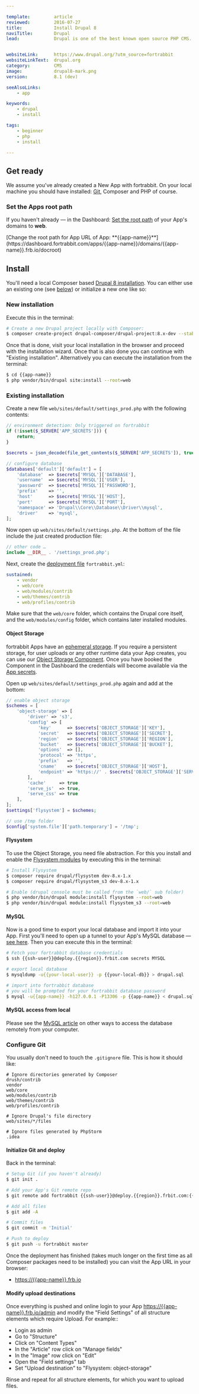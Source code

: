 ```yaml
---

template:         article
reviewed:         2016-07-27
title:            Install Drupal 8
naviTitle:        Drupal
lead:             Drupal is one of the best known open source PHP CMS. Learn here how to use it with fortrabbit.


websiteLink:      https://www.drupal.org/?utm_source=fortrabbit
websiteLinkText:  drupal.org
category:         CMS
image:            drupal8-mark.png
version:          8.1 (dev)

seeAlsoLinks:
    - app

keywords:
    - drupal
    - install

tags:
    - beginner
    - php
    - install

---
```


## Get ready

We assume you've already created a New App with fortrabbit. On your local machine you should have installed: [Git](/git), Composer and PHP of course.


### Set the Apps root path

If you haven't already — in the Dashboard: [Set the root path](/app#toc-set-a-custom-root-path) of your App's domains to **web**.

<div markdown="1" data-user="known">
[Change the root path for App URL of App: **{{app-name}}**](https://dashboard.fortrabbit.com/apps/{{app-name}}/domains/{{app-name}}.frb.io/docroot)
</div>


## Install

You'll need a local Composer based [Drupal 8 installation](https://github.com/drupal-composer/drupal-project). You can either use an existing one (see [below](#toc-existing-installation)) or initialize a new one like so:

### New installation

Execute this in the terminal:

```bash
# Create a new Drupal project locally with Composer:
$ composer create-project drupal-composer/drupal-project:8.x-dev --stability dev --no-interaction {{app-name}}
```

<!-- TODO: link to local development setup help article, hint or link for now -->

Once that is done, visit your local installation in the browser and proceed with the installation wizard. Once that is also done you can continue with "Existing installation". Alternatively you can execute the installation from the terminal:

```bash
$ cd {{app-name}}
$ php vendor/bin/drupal site:install --root=web
```

### Existing installation

Create a new file `web/sites/default/settings_prod.php` with the following contents:

```php
// environment detection: Only triggered on fortrabbit
if (!isset($_SERVER['APP_SECRETS'])) {
    return;
}

$secrets = json_decode(file_get_contents($_SERVER['APP_SECRETS']), true);

// configure database
$databases['default']['default'] = [
    'database'  => $secrets['MYSQL']['DATABASE'],
    'username'  => $secrets['MYSQL']['USER'],
    'password'  => $secrets['MYSQL']['PASSWORD'],
    'prefix'    => '',
    'host'      => $secrets['MYSQL']['HOST'],
    'port'      => $secrets['MYSQL']['PORT'],
    'namespace' => 'Drupal\\Core\\Database\\Driver\\mysql',
    'driver'    => 'mysql',
];
```

Now open up `web/sites/default/settings.php`. At the bottom of the file include the just created production file:

```php
// other code …
include __DIR__ . '/settings_prod.php';
```


Next, create the [deployment file](/deployment-file-v2) `fortrabbit.yml`:

```yaml
sustained:
    - vendor
    - web/core
    - web/modules/contrib
    - web/themes/contrib
    - web/profiles/contrib
```

<!-- TODO: correct the following sentence (unclear, wrong english) -->
Make sure that the `web/core` folder, which contains the Drupal core itself, and the `web/modules/config` folder, which contains later installed modules.


#### Object Storage

fortrabbit Apps have an [ephemeral storage](/quirks#toc-ephemeral-storage). If you require a persistent storage, for user uploads or any other runtime data your App creates, you can use our [Object Storage Component](/object-storage). Once you have booked the Component in the Dashboard the credentials will become available via the [App secrets](/secrets).

Open up `web/sites/default/settings_prod.php` again and add at the bottom:

``` php
// enable object storage
$schemes = [
    'object-storage' => [
        'driver' => 's3',
        'config' => [
            'key'      => $secrets['OBJECT_STORAGE']['KEY'],
            'secret'   => $secrets['OBJECT_STORAGE']['SECRET'],
            'region'   => $secrets['OBJECT_STORAGE']['REGION'],
            'bucket'   => $secrets['OBJECT_STORAGE']['BUCKET'],
            'options'  => [],
            'protocol' => 'https',
            'prefix'   => '',
            'cname'    => $secrets['OBJECT_STORAGE']['HOST'],
            'endpoint' => 'https://' . $secrets['OBJECT_STORAGE']['SERVER'],
        ],
        'cache'     => true
        'serve_js'  => true,
        'serve_css' => true
    ],
];
$settings['flysystem'] = $schemes;

// use /tmp folder
$config['system.file']['path.temporary'] = '/tmp';
```

#### Flysystem

To use the Object Storage, you need file abstraction. For this you install and enable the [Flysystem modules](https://www.drupal.org/project/flysystem) by executing this in the terminal:

```bash
# Install Flysystem
$ composer require drupal/flysystem dev-8.x-1.x
$ composer require drupal/flysystem_s3 dev-8.x-1.x

# Enable (drupal console must be called from the `web/` sub folder)
$ php vendor/bin/drupal module:install flysystem --root=web
$ php vendor/bin/drupal module:install flysystem_s3 --root=web
```



#### MySQL

Now is a good time to export your local database and import it into your App. First you'll need to open up a tunnel to your App's MySQL database — [see here](/mysql#toc-mysql-via-terminal). Then you can execute this in the terminal:

```bash
# Fetch your fortrabbit database credentials
$ ssh {{ssh-user}}@deploy.{{region}}.frbit.com secrets MYSQL

# export local database
$ mysqldump -u{{your-local-user}} -p {{your-local-db}} > drupal.sql

# import into fortrabbit database
# you will be prompted for your fortrabbit database password
$ mysql -u{{app-name}} -h127.0.0.1 -P13306 -p {{app-name}} < drupal.sql
```

#### MySQL access from local

Please see the [MySQL article](mysql#toc-access-mysql-from-local) on other ways to access the database remotely from your computer.


### Configure Git

You usually don't need to touch the `.gitignore` file. This is how it should like:

```nohighlight
# Ignore directories generated by Composer
drush/contrib
vendor
web/core
web/modules/contrib
web/themes/contrib
web/profiles/contrib

# Ignore Drupal's file directory
web/sites/*/files

# Ignore files generated by PhpStorm
.idea
```

#### Initialize Git and deploy

Back in the terminal:

```bash
# Setup Git (if you haven't already)
$ git init .

# Add your App's Git remote repo
$ git remote add fortrabbit {{ssh-user}}@deploy.{{region}}.frbit.com:{{app-name}}.git

# Add all files
$ git add -A

# Commit files
$ git commit -m 'Initial'

# Push to deploy
$ git push -u fortrabbit master
```

Once the deployment has finished (takes much longer on the first time as all Composer packages need to be installed) you can visit the App URL in your browser:

* [https://{{app-name}}.frb.io](https://{{app-name}}.frb.io)


#### Modify upload destinations

Once everything is pushed and online login to your App [https://{{app-name}}.frb.io/admin](https://{{app-name}}.frb.io/admin) and modify the "Field Settings" of all structure elements which require Upload. For example::

* Login as admin
* Go to "Structure"
* Click on "Content Types"
* In the "Article" row click on "Manage fields"
* In the "Image" row click on "Edit"
* Open the "Field settings" tab
* Set "Upload destination" to "Flysystem: object-storage"

Rinse and repeat for all structure elements, for which you want to upload files.
